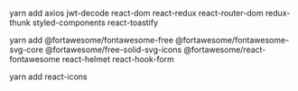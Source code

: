 yarn add axios jwt-decode react-dom react-redux react-router-dom redux-thunk styled-components react-toastify

yarn add @fortawesome/fontawesome-free @fortawesome/fontawesome-svg-core @fortawesome/free-solid-svg-icons @fortawesome/react-fontawesome react-helmet react-hook-form

yarn add react-icons
